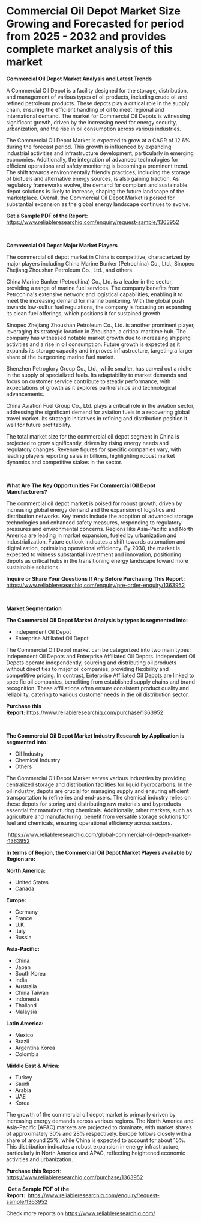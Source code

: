 <p><h1>Commercial Oil Depot Market Size Growing and Forecasted for period from 2025 - 2032 and provides complete market analysis of this market</h1></p><p><strong>Commercial Oil Depot Market Analysis and Latest Trends</strong></p>
<p><p>A Commercial Oil Depot is a facility designed for the storage, distribution, and management of various types of oil products, including crude oil and refined petroleum products. These depots play a critical role in the supply chain, ensuring the efficient handling of oil to meet regional and international demand. The market for Commercial Oil Depots is witnessing significant growth, driven by the increasing need for energy security, urbanization, and the rise in oil consumption across various industries.</p><p>The Commercial Oil Depot Market is expected to grow at a CAGR of 12.6% during the forecast period. This growth is influenced by expanding industrial activities and infrastructure development, particularly in emerging economies. Additionally, the integration of advanced technologies for efficient operations and safety monitoring is becoming a prominent trend. The shift towards environmentally friendly practices, including the storage of biofuels and alternative energy sources, is also gaining traction. As regulatory frameworks evolve, the demand for compliant and sustainable depot solutions is likely to increase, shaping the future landscape of the marketplace. Overall, the Commercial Oil Depot Market is poised for substantial expansion as the global energy landscape continues to evolve.</p></p>
<p><strong>Get a Sample PDF of the Report:&nbsp;</strong> <a href="https://www.reliableresearchiq.com/enquiry/request-sample/1363952?utm_campaign=2655&utm_medium=2&utm_source=Github&utm_content=ia&utm_term=11032025&utm_id=commercial-oil-depot">https://www.reliableresearchiq.com/enquiry/request-sample/1363952</a></p>
<p>&nbsp;</p>
<p><strong>Commercial Oil Depot Major Market Players</strong></p>
<p><p>The commercial oil depot market in China is competitive, characterized by major players including China Marine Bunker (Petrochina) Co., Ltd., Sinopec Zhejiang Zhoushan Petroleum Co., Ltd., and others. </p><p>China Marine Bunker (Petrochina) Co., Ltd. is a leader in the sector, providing a range of marine fuel services. The company benefits from Petrochina's extensive network and logistical capabilities, enabling it to meet the increasing demand for marine bunkering. With the global push towards low-sulfur fuel regulations, the company is focusing on expanding its clean fuel offerings, which positions it for sustained growth.</p><p>Sinopec Zhejiang Zhoushan Petroleum Co., Ltd. is another prominent player, leveraging its strategic location in Zhoushan, a critical maritime hub. The company has witnessed notable market growth due to increasing shipping activities and a rise in oil consumption. Future growth is expected as it expands its storage capacity and improves infrastructure, targeting a larger share of the burgeoning marine fuel market.</p><p>Shenzhen Petroglory Group Co., Ltd., while smaller, has carved out a niche in the supply of specialized fuels. Its adaptability to market demands and focus on customer service contribute to steady performance, with expectations of growth as it explores partnerships and technological advancements.</p><p>China Aviation Fuel Group Co., Ltd. plays a critical role in the aviation sector, addressing the significant demand for aviation fuels in a recovering global travel market. Its strategic initiatives in refining and distribution position it well for future profitability.</p><p>The total market size for the commercial oil depot segment in China is projected to grow significantly, driven by rising energy needs and regulatory changes. Revenue figures for specific companies vary, with leading players reporting sales in billions, highlighting robust market dynamics and competitive stakes in the sector.</p></p>
<p>&nbsp;</p>
<p><strong>What Are The Key Opportunities For Commercial Oil Depot Manufacturers?</strong></p>
<p><p>The commercial oil depot market is poised for robust growth, driven by increasing global energy demand and the expansion of logistics and distribution networks. Key trends include the adoption of advanced storage technologies and enhanced safety measures, responding to regulatory pressures and environmental concerns. Regions like Asia-Pacific and North America are leading in market expansion, fueled by urbanization and industrialization. Future outlook indicates a shift towards automation and digitalization, optimizing operational efficiency. By 2030, the market is expected to witness substantial investment and innovation, positioning depots as critical hubs in the transitioning energy landscape toward more sustainable solutions.</p></p>
<p><strong>Inquire or Share Your Questions If Any Before Purchasing This Report:</strong> <a href="https://www.reliableresearchiq.com/enquiry/pre-order-enquiry/1363952?utm_campaign=2655&utm_medium=2&utm_source=Github&utm_content=ia&utm_term=11032025&utm_id=commercial-oil-depot">https://www.reliableresearchiq.com/enquiry/pre-order-enquiry/1363952</a></p>
<p>&nbsp;</p>
<p><strong>Market Segmentation</strong></p>
<p><strong>The Commercial Oil Depot Market Analysis by types is segmented into:</strong></p>
<p><ul><li>Independent Oil Depot</li><li>Enterprise Affiliated Oil Depot</li></ul></p>
<p><p>The Commercial Oil Depot market can be categorized into two main types: Independent Oil Depots and Enterprise Affiliated Oil Depots. Independent Oil Depots operate independently, sourcing and distributing oil products without direct ties to major oil companies, providing flexibility and competitive pricing. In contrast, Enterprise Affiliated Oil Depots are linked to specific oil companies, benefiting from established supply chains and brand recognition. These affiliations often ensure consistent product quality and reliability, catering to various customer needs in the oil distribution sector.</p></p>
<p><strong>Purchase this Report:&nbsp;</strong><a href="https://www.reliableresearchiq.com/purchase/1363952?utm_campaign=2655&utm_medium=2&utm_source=Github&utm_content=ia&utm_term=11032025&utm_id=commercial-oil-depot">https://www.reliableresearchiq.com/purchase/1363952</a></p>
<p>&nbsp;</p>
<p><strong>The Commercial Oil Depot Market Industry Research by Application is segmented into:</strong></p>
<p><ul><li>Oil Industry</li><li>Chemical Industry</li><li>Others</li></ul></p>
<p><p>The Commercial Oil Depot Market serves various industries by providing centralized storage and distribution facilities for liquid hydrocarbons. In the oil industry, depots are crucial for managing supply and ensuring efficient transportation to refineries and end-users. The chemical industry relies on these depots for storing and distributing raw materials and byproducts essential for manufacturing chemicals. Additionally, other markets, such as agriculture and manufacturing, benefit from versatile storage solutions for fuel and chemicals, ensuring operational efficiency across sectors.</p></p>
<p><a href="https://www.reliableresearchiq.com/global-commercial-oil-depot-market-r1363952?utm_campaign=2655&utm_medium=2&utm_source=Github&utm_content=ia&utm_term=11032025&utm_id=commercial-oil-depot">&nbsp;https://www.reliableresearchiq.com/global-commercial-oil-depot-market-r1363952</a></p>
<p><strong>In terms of Region, the Commercial Oil Depot Market Players available by Region are:</strong></p>
<p>
    <p> <strong> North America: </strong>
        <ul>
            <li>United States</li>
            <li>Canada</li>
        </ul>
        </p> 
    <p> <strong> Europe: </strong>
        <ul>
            <li>Germany</li>
            <li>France</li>
            <li>U.K.</li>
            <li>Italy</li>
            <li>Russia</li>
        </ul>
        </p> 
    <p> <strong> Asia-Pacific: </strong>
        <ul>
            <li>China</li>
            <li>Japan</li>
            <li>South Korea</li>
            <li>India</li>
            <li>Australia</li>
            <li>China Taiwan</li>
            <li>Indonesia</li>
            <li>Thailand</li>
            <li>Malaysia</li>
        </ul>
        </p> 
    <p> <strong> Latin America: </strong>
        <ul>
            <li>Mexico</li>
            <li>Brazil</li>
            <li>Argentina Korea</li>
            <li>Colombia</li>
        </ul>
        </p> 
    <p> <strong> Middle East & Africa: </strong>
        <ul>
            <li>Turkey</li>
            <li>Saudi</li>
            <li>Arabia</li>
            <li>UAE</li>
            <li>Korea</li>
        </ul>
    </p>
    </p>
<p><p>The growth of the commercial oil depot market is primarily driven by increasing energy demands across various regions. The North America and Asia-Pacific (APAC) markets are projected to dominate, with market shares of approximately 30% and 28% respectively. Europe follows closely with a share of around 25%, while China is expected to account for about 15%. This distribution indicates a robust expansion in energy infrastructure, particularly in North America and APAC, reflecting heightened economic activities and urbanization.</p></p>
<p><strong>Purchase this Report: </strong><a href="https://www.reliableresearchiq.com/purchase/1363952?utm_campaign=2655&utm_medium=2&utm_source=Github&utm_content=ia&utm_term=11032025&utm_id=commercial-oil-depot">https://www.reliableresearchiq.com/purchase/1363952</a></p>
<p>&nbsp;<strong>Get a Sample PDF of the Report:&nbsp;&nbsp;</strong><a href="https://www.reliableresearchiq.com/enquiry/request-sample/1363952?utm_campaign=2655&utm_medium=2&utm_source=Github&utm_content=ia&utm_term=11032025&utm_id=commercial-oil-depot">https://www.reliableresearchiq.com/enquiry/request-sample/1363952</a></p>
<p><strong></strong></p>
<p>Check more reports on <a href="https://www.reliableresearchiq.com/?utm_campaign=2655&utm_medium=2&utm_source=Github&utm_content=ia&utm_term=11032025&utm_id=commercial-oil-depot">https://www.reliableresearchiq.com/</a></p>